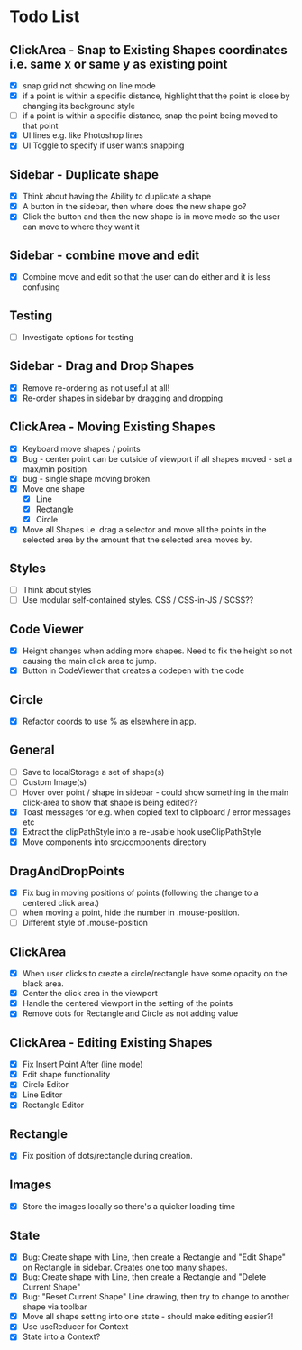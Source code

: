# Todo List

## ClickArea - Snap to Existing Shapes coordinates i.e. same x or same y as existing point

- [x] snap grid not showing on line mode
- [x] if a point is within a specific distance, highlight that the point is close by changing its background style
- [ ] if a point is within a specific distance, snap the point being moved to that point
- [x] UI lines e.g. like Photoshop lines
- [x] UI Toggle to specify if user wants snapping

## Sidebar - Duplicate shape

- [x] Think about having the Ability to duplicate a shape
- [x] A button in the sidebar, then where does the new shape go?
- [x] Click the button and then the new shape is in move mode so the user can move to where they want it

## Sidebar - combine move and edit

- [x] Combine move and edit so that the user can do either and it is less confusing

## Testing

- [ ] Investigate options for testing

## Sidebar - Drag and Drop Shapes

- [x] Remove re-ordering as not useful at all!
- [x] Re-order shapes in sidebar by dragging and dropping

## ClickArea - Moving Existing Shapes

- [x] Keyboard move shapes / points
- [x] Bug - center point can be outside of viewport if all shapes moved - set a max/min position
- [x] bug - single shape moving broken.
- [x] Move one shape
  - [x] Line
  - [x] Rectangle
  - [x] Circle
- [x] Move all Shapes i.e. drag a selector and move all the points in the selected area by the amount that the selected area moves by.

## Styles

- [ ] Think about styles
- [ ] Use modular self-contained styles. CSS / CSS-in-JS / SCSS??

## Code Viewer

- [x] Height changes when adding more shapes. Need to fix the height so not causing the main click area to jump.
- [x] Button in CodeViewer that creates a codepen with the code

## Circle

- [x] Refactor coords to use % as elsewhere in app.

## General

- [ ] Save to localStorage a set of shape(s)
- [ ] Custom Image(s)
- [ ] Hover over point / shape in sidebar - could show something in the main click-area to show that shape is being edited??
- [x] Toast messages for e.g. when copied text to clipboard / error messages etc
- [x] Extract the clipPathStyle into a re-usable hook useClipPathStyle
- [x] Move components into src/components directory

## DragAndDropPoints

- [x] Fix bug in moving positions of points (following the change to a centered click area.)
- [ ] when moving a point, hide the number in .mouse-position.
- [ ] Different style of .mouse-position

## ClickArea

- [x] When user clicks to create a circle/rectangle have some opacity on the black area.
- [x] Center the click area in the viewport
- [x] Handle the centered viewport in the setting of the points
- [x] Remove dots for Rectangle and Circle as not adding value

## ClickArea - Editing Existing Shapes

- [x] Fix Insert Point After (line mode)
- [x] Edit shape functionality
- [x] Circle Editor
- [x] Line Editor
- [x] Rectangle Editor

## Rectangle

- [x] Fix position of dots/rectangle during creation.

## Images

- [x] Store the images locally so there's a quicker loading time

## State

- [x] Bug: Create shape with Line, then create a Rectangle and "Edit Shape" on Rectangle in sidebar. Creates one too many shapes.
- [x] Bug: Create shape with Line, then create a Rectangle and "Delete Current Shape"
- [x] Bug: "Reset Current Shape" Line drawing, then try to change to another shape via toolbar
- [x] Move all shape setting into one state - should make editing easier?!
- [x] Use useReducer for Context
- [x] State into a Context?
